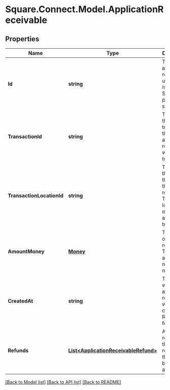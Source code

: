 # Square.Connect.Model.ApplicationReceivable
## Properties

Name | Type | Description | Notes
------------ | ------------- | ------------- | -------------
**Id** | **string** | The application receivable&#39;s unique ID, issued by Square payments servers. | 
**TransactionId** | **string** | The ID of the transaction that the application receivable was applied to. | 
**TransactionLocationId** | **string** | The ID of the location that created the receivable. This is the location ID on the associated transaction. | 
**AmountMoney** | [**Money**](Money.md) | The amount of the receivable. This will always be non-negative. | 
**CreatedAt** | **string** | The time when the application receivable was created, in RFC 3339 format. | [optional] 
**Refunds** | [**List&lt;ApplicationReceivableRefund&gt;**](ApplicationReceivableRefund.md) | Any refunds of the receivable that have been applied. | [optional] 



[[Back to Model list]](../README.md#documentation-for-models) [[Back to API list]](../README.md#documentation-for-api-endpoints) [[Back to README]](../README.md)


